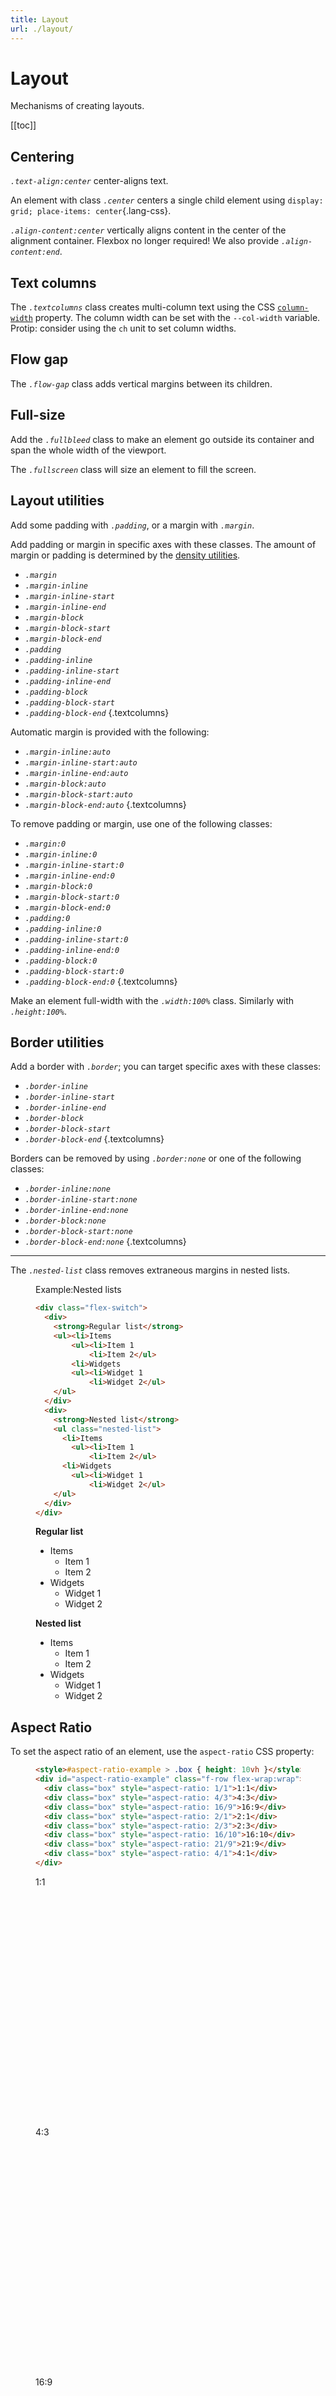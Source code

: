 ```yaml
---
title: Layout
url: ./layout/
---
```


# Layout

Mechanisms of creating layouts.

[[toc]]


## Centering

<dfn>`.text-align:center`</dfn> center-aligns text.

An element with class <dfn>`.center`</dfn> centers a single child element using `display: grid; place-items: center`{.lang-css}.

<dfn>`.align-content:center`</dfn> vertically aligns content in the center of the alignment container. Flexbox no longer required!
We also provide <dfn>`.align-content:end`</dfn>.


## Text columns

The <dfn>`.textcolumns`</dfn> class creates multi-column text using the CSS [`column-width`][] property.
The column width can be set with the `--col-width` variable.
Protip: consider using the `ch` unit to set column widths.

[`column-width`]: https://developer.mozilla.org/en-US/docs/Web/CSS/column-width


## Flow gap

The <dfn>`.flow-gap`</dfn> class adds vertical margins between its children.


## Full-size

Add the <dfn>`.fullbleed`</dfn> class to make an element go outside its
container and span the whole width of the viewport.

The <dfn>`.fullscreen`</dfn> class will size an element to fill the screen.


## Layout utilities

Add some padding with <dfn>`.padding`</dfn>, or a margin with
<dfn>`.margin`</dfn>.

Add padding or margin in specific axes with these classes.
The amount of margin or padding is determined by the [density utilities][].

 - <dfn>`.margin`</dfn>
 - <dfn>`.margin-inline`</dfn>
 - <dfn>`.margin-inline-start`</dfn>
 - <dfn>`.margin-inline-end`</dfn>
 - <dfn>`.margin-block`</dfn>
 - <dfn>`.margin-block-start`</dfn>
 - <dfn>`.margin-block-end`</dfn>
 - <dfn>`.padding`</dfn>
 - <dfn>`.padding-inline`</dfn>
 - <dfn>`.padding-inline-start`</dfn>
 - <dfn>`.padding-inline-end`</dfn>
 - <dfn>`.padding-block`</dfn>
 - <dfn>`.padding-block-start`</dfn>
 - <dfn>`.padding-block-end`</dfn>
{.textcolumns}

Automatic margin is provided with the following:

 - <dfn>`.margin-inline:auto`</dfn>
 - <dfn>`.margin-inline-start:auto`</dfn>
 - <dfn>`.margin-inline-end:auto`</dfn>
 - <dfn>`.margin-block:auto`</dfn>
 - <dfn>`.margin-block-start:auto`</dfn>
 - <dfn>`.margin-block-end:auto`</dfn>
{.textcolumns}

To remove padding or margin, use one of the following classes:

 - <dfn>`.margin:0`</dfn>
 - <dfn>`.margin-inline:0`</dfn>
 - <dfn>`.margin-inline-start:0`</dfn>
 - <dfn>`.margin-inline-end:0`</dfn>
 - <dfn>`.margin-block:0`</dfn>
 - <dfn>`.margin-block-start:0`</dfn>
 - <dfn>`.margin-block-end:0`</dfn>
 - <dfn>`.padding:0`</dfn>
 - <dfn>`.padding-inline:0`</dfn>
 - <dfn>`.padding-inline-start:0`</dfn>
 - <dfn>`.padding-inline-end:0`</dfn>
 - <dfn>`.padding-block:0`</dfn>
 - <dfn>`.padding-block-start:0`</dfn>
 - <dfn>`.padding-block-end:0`</dfn>
{.textcolumns}

Make an element full-width with the <dfn>`.width:100%`</dfn> class.
Similarly with <dfn>`.height:100%`</dfn>.

[density utilities]: /docs/utils/#density


## Border utilities

Add a border with <dfn>`.border`</dfn>; you can target specific axes with these classes:

 - <dfn>`.border-inline`</dfn>
 - <dfn>`.border-inline-start`</dfn>
 - <dfn>`.border-inline-end`</dfn>
 - <dfn>`.border-block`</dfn>
 - <dfn>`.border-block-start`</dfn>
 - <dfn>`.border-block-end`</dfn>
{.textcolumns}

Borders can be removed by using <dfn>`.border:none`</dfn> or one of the following classes:

 - <dfn>`.border-inline:none`</dfn>
 - <dfn>`.border-inline-start:none`</dfn>
 - <dfn>`.border-inline-end:none`</dfn>
 - <dfn>`.border-block:none`</dfn>
 - <dfn>`.border-block-start:none`</dfn>
 - <dfn>`.border-block-end:none`</dfn>
{.textcolumns}


***

The <dfn>`.nested-list`</dfn> class removes extraneous margins in nested lists.

<figure>
<figcaption><sub-title class="allcaps">Example<v-h>:</v-h></sub-title>Nested lists</figcaption>

  ~~~html
  <div class="flex-switch">
    <div>
      <strong>Regular list</strong>
      <ul><li>Items
          <ul><li>Item 1
              <li>Item 2</ul>
          <li>Widgets
          <ul><li>Widget 1
              <li>Widget 2</ul>
      </ul>
    </div>
    <div>
      <strong>Nested list</strong>
      <ul class="nested-list">
        <li>Items
          <ul><li>Item 1
              <li>Item 2</ul>
        <li>Widgets
          <ul><li>Widget 1
              <li>Widget 2</ul>
      </ul>
    </div>
  </div>
  ~~~

  <div class="flex-switch">
    <div>
      <strong>Regular list</strong>
      <ul><li>Items
          <ul><li>Item 1
              <li>Item 2</ul>
          <li>Widgets
          <ul><li>Widget 1
              <li>Widget 2</ul>
      </ul>
    </div>
    <div>
      <strong>Nested list</strong>
      <ul class="nested-list">
        <li>Items
          <ul><li>Item 1
              <li>Item 2</ul>
        <li>Widgets
          <ul><li>Widget 1
              <li>Widget 2</ul>
      </ul>
    </div>
  </div>

</figure>


## Aspect Ratio

To set the aspect ratio of an element, use the `aspect-ratio` CSS property:

<figure>

  ~~~html
  <style>#aspect-ratio-example > .box { height: 10vh }</style>
  <div id="aspect-ratio-example" class="f-row flex-wrap:wrap">
    <div class="box" style="aspect-ratio: 1/1">1:1</div>
    <div class="box" style="aspect-ratio: 4/3">4:3</div>
    <div class="box" style="aspect-ratio: 16/9">16:9</div>
    <div class="box" style="aspect-ratio: 2/1">2:1</div>
    <div class="box" style="aspect-ratio: 2/3">2:3</div>
    <div class="box" style="aspect-ratio: 16/10">16:10</div>
    <div class="box" style="aspect-ratio: 21/9">21:9</div>
    <div class="box" style="aspect-ratio: 4/1">4:1</div>
  </div>
  ~~~

  <style>#aspect-ratio-example > .box { height: 10vh }</style>
  <div id="aspect-ratio-example" class="f-row flex-wrap:wrap">
    <div class="box" style="aspect-ratio: 1/1">1:1</div>
    <div class="box" style="aspect-ratio: 4/3">4:3</div>
    <div class="box" style="aspect-ratio: 16/9">16:9</div>
    <div class="box" style="aspect-ratio: 2/1">2:1</div>
    <div class="box" style="aspect-ratio: 2/3">2:3</div>
    <div class="box" style="aspect-ratio: 16/10">16:10</div>
    <div class="box" style="aspect-ratio: 21/9">21:9</div>
  </div>

</figure>


## Scrolling

Set the `overflow` property with these utility classes:

<dfn>`.overflow:auto`</dfn>  
:   Show scrollbars if needed

<dfn>`.overflow:scroll`</dfn>
:   Always show scrollbars   

<dfn>`.overflow:clip`</dfn>
:   Overflow content is clipped at the element's padding box. Can be extended using the `overflow-clip-margin` property.


## Pseudo-tables

The <dfn>`.table`</dfn> class makes an element act like a table for the purposes of layout. The <dfn>`.row`</dfn> class can be used to create a table row, or you can make all descendants of an element into rows with <dfn>`.rows`</dfn>.

<figure>
<figcaption><sub-title class="allcaps">Example<v-h>:</v-h></sub-title>Using pseudo-tables to align forms</figcaption>

  ~~~ html
  <form class="table rows">
    <p>
        <label for=name>Name</label>
        <input type=text id=name name=name>
    </p>
    <p>
        <label for=adr>Address</label>
        <input type=text id=adr name=adr>
    </p>
  </form>
  ~~~

  <hr>

  <form class="table rows">
    <p>
        <label for=name>Name</label>
        <input type=text id=name name=name>
    </p>
    <p>
        <label for=adr>Address</label>
        <input type=text id=adr name=adr>
    </p>
  </form>

</figure>


## Positioning

<dfn>`.block`</dfn>
:   Set `display: block`.

<dfn>`.inline`</dfn>
:   Set `display: inline`.

<dfn>`.contents`</dfn>
:   Set `display: contents`.

<dfn>`.fixed`</dfn>
:   Set `position: fixed`.

<dfn>`.sticky`</dfn>
:   Set `position: sticky`.

<dfn>`.top`</dfn>
:   Set `top: 0`. Use together with `.fixed` or `.sticky`.

<dfn>`.right`</dfn>
:   Set `right: 0`. See `.top`.

<dfn>`.bottom`</dfn>
:   Set `bottom: 0`. See `.top`.

<dfn>`.left`</dfn>
:   Set `left: 0`. See `.top`.

<dfn>`.float:left`</dfn>
:   Set `float: left`.

<dfn>`.float:right`</dfn>
:   Set `float: right`.
